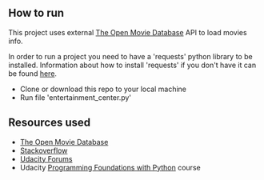 ## How to run

This project uses external [The Open Movie Database](http://www.omdbapi.com/) API to load movies info.

In order to run a project you need to have a 'requests' python library to be installed. Information about how to install 'requests' if you don't have it can be found [here](http://docs.python-requests.org/en/master/user/install/).

* Clone or download this repo to your local machine
* Run file 'entertainment_center.py'

## Resources used
* [The Open Movie Database](http://www.omdbapi.com/)
* [Stackoverflow](http://stackoverflow.com/)
* [Udacity Forums](https://discussions.udacity.com/c/nd004-p0-movie-trailer-website)
* Udacity [Programming Foundations with Python](https://www.udacity.com/course/programming-foundations-with-python--ud036) course
